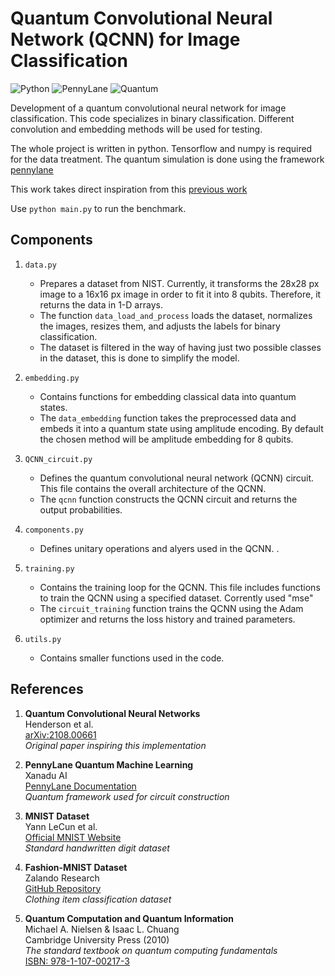 # Quantum Convolutional Neural Network (QCNN) for Image Classification

<img src="https://img.shields.io/badge/Python-3.8%2B-blue" alt="Python"> <img src="https://img.shields.io/badge/Framework-PennyLane-blueviolet" alt="PennyLane"> <img src="https://img.shields.io/badge/Quantum-QCNN-success" alt="Quantum">

Development of a quantum convolutional neural network for image classification. This code specializes in binary classification. Different convolution and embedding methods will be used for testing.  

The whole project is written in python. Tensorflow and numpy is required for the data treatment. The quantum simulation is done using the framework [pennylane](https://pennylane.ai/)

This work takes direct inspiration from this [previous work](https://arxiv.org/abs/2108.00661)

Use `python main.py` to run the benchmark.

## Components
1. `data.py` 
   - Prepares a dataset from NIST. Currently, it transforms the 28x28 px image to a 16x16 px image in order to fit it into 8 qubits. Therefore, it returns the data in 1-D arrays.
   - The function `data_load_and_process` loads the dataset, normalizes the images, resizes them, and adjusts the labels for binary classification.
   - The dataset is filtered in the way of having just two possible classes in the dataset, this is done to simplify the model.

2. `embedding.py`
   - Contains functions for embedding classical data into quantum states.
   - The `data_embedding` function takes the preprocessed data and embeds it into a quantum state using amplitude encoding. By default the chosen method will be amplitude embedding for 8 qubits.

3. `QCNN_circuit.py`
   - Defines the quantum convolutional neural network (QCNN) circuit. This file contains the overall architecture of the QCNN.
   - The `qcnn` function constructs the QCNN circuit and returns the output probabilities.

5. `components.py`
   - Defines  unitary operations and alyers used in the QCNN. .

6. `training.py`
   - Contains the training loop for the QCNN. This file includes functions to train the QCNN using a specified dataset. Corrently used "mse"
   - The `circuit_training` function trains the QCNN using the Adam optimizer and returns the loss history and trained parameters.

7. `utils.py`
   - Contains smaller functions used in the code.

## References

1. **Quantum Convolutional Neural Networks**  
   Henderson et al.  
   [arXiv:2108.00661](https://arxiv.org/abs/2108.00661)  
   *Original paper inspiring this implementation*

2. **PennyLane Quantum Machine Learning**  
   Xanadu AI  
   [PennyLane Documentation](https://pennylane.ai/)  
   *Quantum framework used for circuit construction*

3. **MNIST Dataset**  
   Yann LeCun et al.  
   [Official MNIST Website](http://yann.lecun.com/exdb/mnist/)  
   *Standard handwritten digit dataset*

4. **Fashion-MNIST Dataset**  
   Zalando Research  
   [GitHub Repository](https://github.com/zalandoresearch/fashion-mnist)  
   *Clothing item classification dataset*

5.  **Quantum Computation and Quantum Information**  
   Michael A. Nielsen & Isaac L. Chuang  
   Cambridge University Press (2010)  
   *The standard textbook on quantum computing fundamentals*  
   [ISBN: 978-1-107-00217-3](https://doi.org/10.1017/CBO9780511976667)

